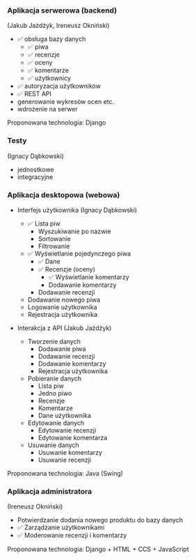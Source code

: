 ### Aplikacja serwerowa (backend)

(Jakub Jażdżyk, Ireneusz Okniński)

* ✅ obsługa bazy danych
    * ✅ piwa  
    * ✅ recenzje
    * ✅ oceny
    * ✅ komentarze
    * ✅ użytkownicy
* ✅ autoryzacja użytkowników
* ✅ REST API
* generowanie wykresów ocen etc.
* wdrożenie na serwer

Proponowana technologia: Django

### Testy

(Ignacy Dąbkowski)

* jednostkowe
* integracyjne

### Aplikacja desktopowa (webowa)

* Interfejs użytkownika (Ignacy Dąbkowski)
    * ✅ Lista piw
        * Wyszukiwanie po nazwie
        * Sortowanie
        * Filtrowanie
    * ✅ Wyświetlanie pojedynczego piwa
        * ✅ Dane
        * ✅ Recenzje (oceny)
            * ✅ Wyświetlanie komentarzy
            * Dodawanie komentarzy
        * Dodawanie recenzji
    * Dodawanie nowego piwa
    * Logowanie użytkownika
    * Rejestracja użytkownika

* Interakcja z API (Jakub Jażdżyk)
    * Tworzenie danych
        * Dodawanie piwa
        * Dodawanie recenzji
        * Dodawanie komentarzy
        * Rejestracja użytkownika
    * Pobieranie danych
        * Lista piw
        * Jedno piwo
        * Recenzje
        * Komentarze
        * Dane użytkownika
    * Edytowanie danych
        * Edytowanie recenzji
        * Edytowanie komentarza
    * Usuwanie danych
        * Usuwanie komentarzy
        * Usuwanie recenzji

Proponowana technologia: Java (Swing)

### Aplikacja administratora

(Ireneusz Okniński)

* Potwierdzanie dodania nowego produktu do bazy danych
* ✅ Zarządzanie użytkownikami
* ✅ Moderowanie recenzji i komentarzy

Proponowana technologia: Django + HTML + CCS + JavaScript
